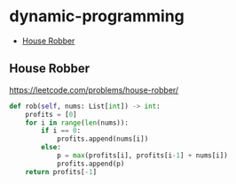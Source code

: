 # dynamic-programming

+ [House Robber](#house-robber)

## House Robber

https://leetcode.com/problems/house-robber/

```python
def rob(self, nums: List[int]) -> int:
    profits = [0]
    for i in range(len(nums)):
        if i == 0:
            profits.append(nums[i])  
        else:
            p = max(profits[i], profits[i-1] + nums[i])
            profits.append(p) 
    return profits[-1]    
```